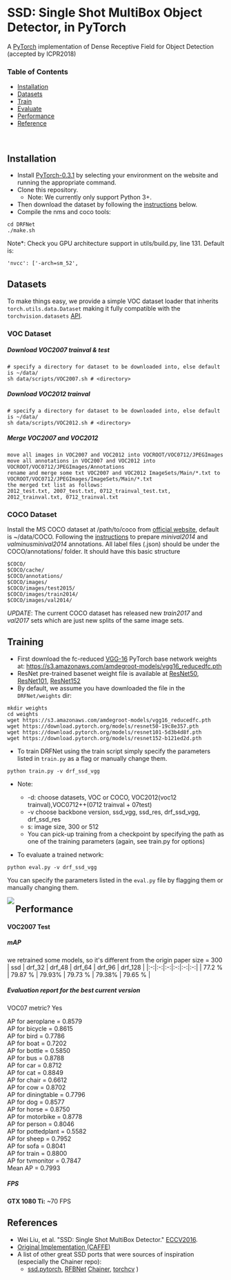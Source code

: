 # SSD: Single Shot MultiBox Object Detector, in PyTorch
A [PyTorch](http://pytorch.org/) implementation of Dense Receptive Field for Object Detection (accepted by ICPR2018)

<!-- <img align="right" src= "https://github.com/amdegroot/ssd.pytorch/blob/master/doc/ssd.png" height = 400/> -->

### Table of Contents
- <a href='#installation'>Installation</a>
- <a href='#datasets'>Datasets</a>
- <a href='#training'>Train</a>
- <a href='#evaluation'>Evaluate</a>
- <a href='#performance'>Performance</a>
- <a href='#references'>Reference</a>

&nbsp;
&nbsp;
&nbsp;
&nbsp;

## Installation
- Install [PyTorch-0.3.1](http://pytorch.org/)  by selecting your environment on the website and running the appropriate command.
- Clone this repository.
  * Note: We currently only support Python 3+.
- Then download the dataset by following the [instructions](#download-voc2007-trainval--test) below.
- Compile the nms and coco tools:
```shell
cd DRFNet
./make.sh
```

Note*: Check you GPU architecture support in utils/build.py, line 131. Default is:

```Shell
'nvcc': ['-arch=sm_52',

```

## Datasets
To make things easy, we provide a simple VOC dataset loader that inherits `torch.utils.data.Dataset` making it fully compatible with the `torchvision.datasets` [API](http://pytorch.org/docs/torchvision/datasets.html).

### VOC Dataset
##### Download VOC2007 trainval & test

```Shell
# specify a directory for dataset to be downloaded into, else default is ~/data/
sh data/scripts/VOC2007.sh # <directory>
```

##### Download VOC2012 trainval

```Shell
# specify a directory for dataset to be downloaded into, else default is ~/data/
sh data/scripts/VOC2012.sh # <directory>
```

##### Merge VOC2007 and VOC2012

```Shell
move all images in VOC2007 and VOC2012 into VOCROOT/VOC0712/JPEGImages
move all annotations in VOC2007 and VOC2012 into VOCROOT/VOC0712/JPEGImages/Annotations
rename and merge some txt VOC2007 and VOC2012 ImageSets/Main/*.txt to VOCROOT/VOC0712/JPEGImages/ImageSets/Main/*.txt
the merged txt list as follows:
2012_test.txt, 2007_test.txt, 0712_trainval_test.txt, 2012_trainval.txt, 0712_trainval.txt

```
### COCO Dataset
Install the MS COCO dataset at /path/to/coco from [official website](http://mscoco.org/), default is ~/data/COCO. Following the [instructions](https://github.com/rbgirshick/py-faster-rcnn/blob/77b773655505599b94fd8f3f9928dbf1a9a776c7/data/README.md) to prepare *minival2014* and *valminusminival2014* annotations. All label files (.json) should be under the COCO/annotations/ folder. It should have this basic structure
```Shell
$COCO/
$COCO/cache/
$COCO/annotations/
$COCO/images/
$COCO/images/test2015/
$COCO/images/train2014/
$COCO/images/val2014/
```
*UPDATE*: The current COCO dataset has released new *train2017* and *val2017* sets which are just new splits of the same image sets. 


## Training
- First download the fc-reduced [VGG-16](https://arxiv.org/abs/1409.1556) PyTorch base network weights at:              https://s3.amazonaws.com/amdegroot-models/vgg16_reducedfc.pth
- ResNet pre-trained basenet weight file is available at [ResNet50](https://download.pytorch.org/models/resnet50-19c8e357.pth), [ResNet101](https://download.pytorch.org/models/resnet101-5d3b4d8f.pth), [ResNet152](https://download.pytorch.org/models/resnet152-b121ed2d.pth)
- By default, we assume you have downloaded the file in the `DRFNet/weights` dir:

```Shell
mkdir weights
cd weights
wget https://s3.amazonaws.com/amdegroot-models/vgg16_reducedfc.pth
wget https://download.pytorch.org/models/resnet50-19c8e357.pth
wget https://download.pytorch.org/models/resnet101-5d3b4d8f.pth
wget https://download.pytorch.org/models/resnet152-b121ed2d.pth
```

- To train DRFNet using the train script simply specify the parameters listed in `train.py` as a flag or manually change them.

```Shell
python train.py -v drf_ssd_vgg
```

- Note:
    * -d: choose datasets, VOC or COCO, VOC2012(voc12 trainval),VOC0712++(0712 trainval + 07test)
    * -v choose backbone version, ssd_vgg, ssd_res, drf_ssd_vgg, drf_ssd_res
    * s: image size, 300 or 512
    * You can pick-up training from a checkpoint by specifying the path as one of the training parameters (again, see train.py for options)
  
- To evaluate a trained network:

```Shell
python eval.py -v drf_ssd_vgg
```

You can specify the parameters listed in the `eval.py` file by flagging them or manually changing them.  


<img align="left" src= "https://github.com/yqyao/DRFNet/blob/master/data/drf_net.jpg">

## Performance

#### VOC2007 Test

##### mAP
we retrained some models, so it's different from the origin paper
size = 300
| ssd | drf_32 | drf_48 | drf_64 | drf_96 | drf_128 |
|:-:|:-:|:-:|:-:|:-:|:-:|
| 77.2 % | 79.87 % | 79.93% | 79.73 % | 79.38% | 79.65 % |

##### Evaluation report for the best current version

VOC07 metric? Yes

AP for aeroplane = 0.8579<br />
AP for bicycle = 0.8615<br />
AP for bird = 0.7786<br />
AP for boat = 0.7202<br />
AP for bottle = 0.5850<br />
AP for bus = 0.8788<br />
AP for car = 0.8712<br />
AP for cat = 0.8849<br />
AP for chair = 0.6612<br />
AP for cow = 0.8702<br />
AP for diningtable = 0.7796<br />
AP for dog = 0.8577<br />
AP for horse = 0.8750<br />
AP for motorbike = 0.8778<br />
AP for person = 0.8046<br />
AP for pottedplant = 0.5582<br />
AP for sheep = 0.7952<br />
AP for sofa = 0.8041<br />
AP for train = 0.8800<br />
AP for tvmonitor = 0.7847<br />
Mean AP = 0.7993<br />


##### FPS
**GTX 1080 Ti:** ~70 FPS 


## References
- Wei Liu, et al. "SSD: Single Shot MultiBox Detector." [ECCV2016]((http://arxiv.org/abs/1512.02325)).
- [Original Implementation (CAFFE)](https://github.com/weiliu89/caffe/tree/ssd)
- A list of other great SSD ports that were sources of inspiration (especially the Chainer repo): 
  * [ssd.pytorch]((https://github.com/amdegroot/ssd.pytorch)),
    [RFBNet](https://github.com/ruinmessi/RFBNet)
    [Chainer](https://github.com/Hakuyume/chainer-ssd),
    [torchcv](https://github.com/kuangliu/torchcv)
  ) 

